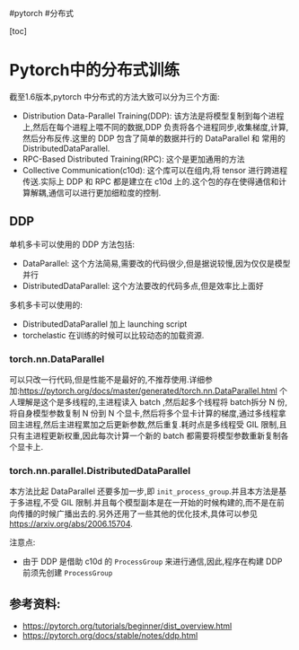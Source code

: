 #pytorch #分布式

[toc]
# Pytorch中的分布式训练
截至1.6版本,pytorch 中分布式的方法大致可以分为三个方面:
- Distribution Data-Parallel Training(DDP): 该方法是将模型复制到每个进程上,然后在每个进程上喂不同的数据,DDP 负责将各个进程同步,收集梯度,计算,然后分布反传.这里的 DDP 包含了简单的数据并行的 DataParallel 和 常用的 DistributedDataParallel.
- RPC-Based Distributed Training(RPC): 这个是更加通用的方法
- Collective Communication(c10d): 这个库可以在组内,将 tensor 进行跨进程传送.实际上 DDP 和 RPC 都是建立在 c10d 上的.这个包的存在使得通信和计算解耦,通信可以进行更加细粒度的控制.

## DDP
单机多卡可以使用的 DDP 方法包括:
- DataParallel: 这个方法简易,需要改的代码很少,但是据说较慢,因为仅仅是模型并行
- DistributedDataParallel: 这个方法要改的代码多点,但是效率比上面好

多机多卡可以使用的:
- DistributedDataParallel 加上 launching script
- torchelastic 在训练的时候可以比较动态的加载资源.

### torch.nn.DataParallel
可以只改一行代码,但是性能不是最好的,不推荐使用.详细参加:https://pytorch.org/docs/master/generated/torch.nn.DataParallel.html
个人理解是这个是多线程的,主进程读入 batch ,然后起多个线程将 batch拆分 N 份,将自身模型参数复制 N 份到 N 个显卡,然后将多个显卡计算的梯度,通过多线程拿回主进程,然后主进程累加之后更新参数,然后重复.耗时点是多线程受 GIL 限制,且只有主进程更新权重,因此每次计算一个新的 batch 都需要将模型参数重新复制各个显卡上.

### torch.nn.parallel.DistributedDataParallel
本方法比起 DataParallel 还要多加一步,即 `init_process_group`.并且本方法是基于多进程,不受 GIL 限制.并且每个模型副本是在一开始的时候构建的,而不是在前向传播的时候广播出去的.另外还用了一些其他的优化技术,具体可以参见 https://arxiv.org/abs/2006.15704. 

注意点:
- 由于 DDP 是借助 c10d 的 `ProcessGroup` 来进行通信,因此,程序在构建 DDP 前须先创建 `ProcessGroup`

## 参考资料:
- https://pytorch.org/tutorials/beginner/dist_overview.html
- https://pytorch.org/docs/stable/notes/ddp.html
